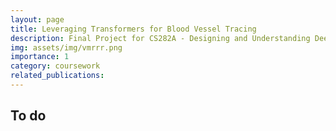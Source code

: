 ```yaml
---
layout: page
title: Leveraging Transformers for Blood Vessel Tracing
description: Final Project for CS282A - Designing and Understanding Deep Neural Networks
img: assets/img/vmrrr.png
importance: 1
category: coursework
related_publications:
---
```


## To do
